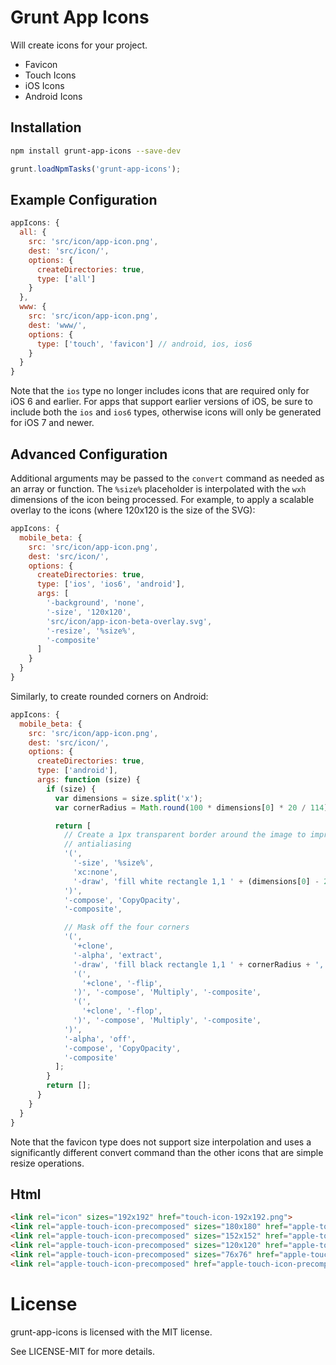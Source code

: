 Grunt App Icons
===============

Will create icons for your project.

- Favicon
- Touch Icons
- iOS Icons
- Android Icons


Installation
------------

```sh
npm install grunt-app-icons --save-dev
```

```js
grunt.loadNpmTasks('grunt-app-icons');
```



Example Configuration
---------------------

```js
appIcons: {
  all: {
    src: 'src/icon/app-icon.png',
    dest: 'src/icon/',
    options: {
      createDirectories: true,
      type: ['all']
    }
  },
  www: {
    src: 'src/icon/app-icon.png',
    dest: 'www/',
    options: {
      type: ['touch', 'favicon'] // android, ios, ios6
    }
  }
}
```

Note that the `ios` type no longer includes icons that are required only for iOS 6 and earlier. For apps that support earlier versions of iOS, be sure to include both the `ios` and `ios6` types, otherwise icons will only be generated for iOS 7 and newer.


Advanced Configuration
----------------------

Additional arguments may be passed to the `convert` command as needed as an array or function. The `%size%` placeholder is interpolated with the `wxh` dimensions of the icon being processed. For example, to apply a scalable overlay to the icons (where 120x120 is the size of the SVG):

```js
appIcons: {
  mobile_beta: {
    src: 'src/icon/app-icon.png',
    dest: 'src/icon/',
    options: {
      createDirectories: true,
      type: ['ios', 'ios6', 'android'],
      args: [
        '-background', 'none',
        '-size', '120x120',
        'src/icon/app-icon-beta-overlay.svg',
        '-resize', '%size%',
        '-composite'
      ]
    }
  }
}
```

Similarly, to create rounded corners on Android:

```js
appIcons: {
  mobile_beta: {
    src: 'src/icon/app-icon.png',
    dest: 'src/icon/',
    options: {
      createDirectories: true,
      type: ['android'],
      args: function (size) {
        if (size) {
          var dimensions = size.split('x');
          var cornerRadius = Math.round(100 * dimensions[0] * 20 / 114) / 100;

          return [
            // Create a 1px transparent border around the image to improve
            // antialiasing
            '(',
              '-size', '%size%',
              'xc:none',
              '-draw', 'fill white rectangle 1,1 ' + (dimensions[0] - 2) + ',' + (dimensions[1] - 2),
            ')',
            '-compose', 'CopyOpacity',
            '-composite',

            // Mask off the four corners
            '(',
              '+clone',
              '-alpha', 'extract',
              '-draw', 'fill black rectangle 1,1 ' + cornerRadius + ',' + cornerRadius + ' fill white circle ' + cornerRadius + ',' + cornerRadius + ' ' + cornerRadius + ',1',
              '(',
                '+clone', '-flip',
              ')', '-compose', 'Multiply', '-composite',
              '(',
                '+clone', '-flop',
              ')', '-compose', 'Multiply', '-composite',
            ')',
            '-alpha', 'off',
            '-compose', 'CopyOpacity',
            '-composite'
          ];
        }
        return [];
      }
    }
  }
}
```

Note that the favicon type does not support size interpolation and uses a significantly different convert command than the other icons that are simple resize operations.

Html
----

```html
<link rel="icon" sizes="192x192" href="touch-icon-192x192.png">
<link rel="apple-touch-icon-precomposed" sizes="180x180" href="apple-touch-icon-180x180-precomposed.png">
<link rel="apple-touch-icon-precomposed" sizes="152x152" href="apple-touch-icon-152x152-precomposed.png">
<link rel="apple-touch-icon-precomposed" sizes="120x120" href="apple-touch-icon-120x120-precomposed.png">
<link rel="apple-touch-icon-precomposed" sizes="76x76" href="apple-touch-icon-76x76-precomposed.png">
<link rel="apple-touch-icon-precomposed" href="apple-touch-icon-precomposed.png">
```

License
=======

grunt-app-icons is licensed with the MIT license.

See LICENSE-MIT for more details.